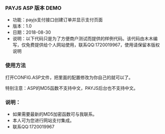 ### PAYJS ASP 版本 DEMO

* 功能：payjs支付接口创建订单并显示支付页面
* 版本：1.0
* 日期：2018-08-30
* 说明：以下代码只是为了方便商户测试而提供的样例代码。该代码由木木编写，仅免费提供给个人网站使用，联系QQ:1720019967，使用请保留本版权说明


### 使用方法
打开CONFIG.ASP文件，把里面的配置修改为你自己的就可以了。

特别注意：ASP的MD5函数不支持中文，PAYJS后台也不支持中文。

### 说明：
* 如果需要最新的MD5加密函数可与我联系。
* 本人可为您进行网站支付集成。
* 联系QQ:1720019967